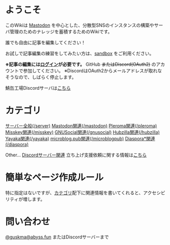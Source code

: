<!-- TITLE: 鯖缶工場Wiki -->
<!-- SUBTITLE: 鯖缶の鯖缶による鯖缶のためのナレッジベース -->

# ようこそ
このWikiは [Mastodon](https://joinmastodon.org) を中心とした、分散型SNSのインスタンスの構築やサーバ管理のためのナレッジを蓄積するためのWikiです。

誰でも自由に記事を編集してください！

お試しで記事編集の練習をしてみたい方は、[sandbox](/sandbox) をご利用ください。

**※記事の編集には[ログイン](/login)が必要です。**
GitHub ~~またはDiscord(OAuth2)~~ のアカウントで参加してください。
※DiscordはOAuth2からメールアドレスが取れなそうなので、しばらく停止します。

鯖缶工場Discordサーバは[こちら](https://discordapp.com/channels/480731529073524736)

# カテゴリ
[サーバー全般(/server)](/server)
[Mastodon関連(/mastodon)](/mastodon)
[Pleroma関連(/pleroma)](/pleroma)
[Misskey関連(/misskey)](/misskey)
[GNUSocial関連(/gnusocial)](/gnusocial)
[Hubzilla関連(/hubzilla)](/hubzilla)
[Yayaka関連(/yayaka)](/yayaka)
[microblog.pub関連(/microblogpub)](/microblog.pub)
[Diaspora\*関連(/diaspora)](/diaspora)

Other...
[Discordサーバー関連](/discord)
立ち上げ支援依頼に関する情報は[こちら](/discord/support-policy)

# 簡単なページ作成ルール
特に指定はないですが、[カテゴリ](#カテゴリ)配下に関連情報を書いてくれると、アクセシビリティが増します。

# 問い合わせ

[@guskma@abyss.fun](https://abyss.fun/@guskma) またはDiscordサーバーまで
